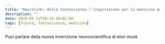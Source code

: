 ```yaml
---
title: "Neuralink: dalla fantascienza l'inspirazione per la medicina &#x1f1ee;&#x1f1f9;"
description: ""
date: 2020-05-12T18:10:20+02:00
tags: [futuro, fantascienza, medicina]
---
```


Puoi parlare della nuova invenzione neuroscientifica di elon musk
